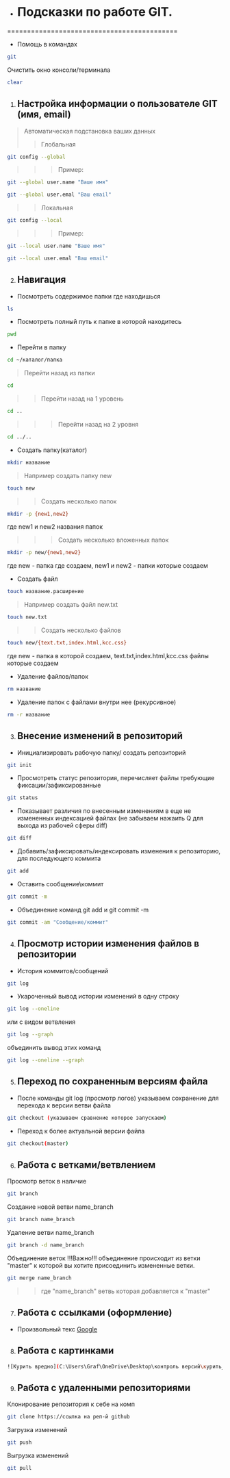 * # Подсказки по работе  GIT.
===========================================

* Помощь в командах

```sh
git
```

Очистить окно консоли/терминала
```sh
clear
```

1.  ## Настройка информации о пользователе GIT (имя, email)
> Автоматическая подстановка ваших данных
>> Глобальная
```sh
git config --global
```
>>> Пример:
```sh
git --global user.name "Ваше имя"
```
```sh
git --global user.emal "Ваш email"
```

>> Локальная
```sh
git config --local
```
>>> Пример:
```sh
git --local user.name "Ваше имя"
```
```sh
git --local user.emal "Ваш email"
```

2. ## Навигация

* Посмотреть содержимое папки где находишься
```sh
ls
```

* Посмотреть полный путь к папке в которой находитесь
 ```sh
 pwd
 ```

* Перейти в папку
```sh
cd ~/каталог/папка 
```
> Перейти назад из папки
```sh
cd
```
>> Перейти назад на 1 уровень
```sh
cd ..
```
>>> Перейти назад на 2 уровня
```sh
cd ../..
```

* Создать папку(каталог)
```sh
mkdir название
```
> Например создать папку new
```sh
touch new
```
>> Cоздать несколько папок
```sh
mkdir -p {new1,new2}
``` 
где new1 и new2 названия папок

>>> Создать несколько вложенных папок
```sh
mkdir -p new/{new1,new2}
```
где new - папка где создаем, new1 и new2 - папки которые создаем

* Создать файл
```sh
touch название.расширение
```
> Например создать файл new.txt
```sh
touch new.txt
```
>> Создать несколько файлов
```sh
touch new/{text.txt,index.html,kcc.css}
```
где new - папка в которой создаем, text.txt,index.html,kcc.css файлы которые создаем

* Удаление файлов/папок
```sh
rm название
```

* Удаление папок с файлами внутри нее (рекурсивное)
```sh
rm -r название
```

3. ## Внесение изменений в репозиторий

* Инициализировать рабочую папку/ создать репозиторий
```sh
git init
```

* Просмотреть статус репозитория, перечисляет файлы требующие фиксации/зафиксированные

```sh
git status
```

* Показывает различия по внесенным изменениям в еще не измененных индексацией файлах (не забываем нажаить Q для выхода из рабочей сферы diff)

```sh
git diff
```

* Добавить/зафиксировать/индексировать изменения к репозиторию, для последующего коммита
```sh
git add
```

* Оставить сообщение\коммит
```sh
git commit -m
```
* Объединение команд git add и git commit -m
```sh
git commit -am "Сообщение/коммит"
```

4. ## Просмотр истории изменения файлов в репозитории

* История коммитов/сообщений 
```sh
git log
```
* Укароченный вывод истории изменений в одну строку

```sh
git log --oneline
```
 
 или с видом ветвления
 ```sh
 git log --graph
 ```
 
 объединить вывод этих команд
 ```sh
 git log --oneline --graph
 ```

5. ## Переход по сохраненным версиям файла

* После команды git log (просмотр логов) указываем сохранение для перехода к версии ветви файла

```sh
git checkout (указываем сравнение которое запускаем)
```
* Переход к более актуальной версии файла

```sh
git checkout(master)
```

6. ## Работа с ветками/ветвлением

Просмотр веток в наличие

```sh
git branch
```
Cоздание новой ветви name_branch

```sh
git branch name_branch
```
Удаление ветви name_branch

```sh
git branch -d name_branch
```
Объединение веток !!!Важно!!! объединение происходит из ветки "master" к которой вы хотите присоединить измененные ветки.

```sh
git merge name_branch
```
>> где "name_branch" ветвь которая добавляется к "master"

7. ## Работа с ссылками (оформление)

* Произвольный текс [Google](http://google.com "всплывающая подсказка")

8. ## Работа с картинками

```sh
![Курить вредно](C:\Users\Graf\OneDrive\Desktop\контроль версий\курить_вредно.jpg)
```

9. ## Работа с удаленными репозиториями

Клонирование репозитория к себе на комп

```sh
git clone https://ссылка на реп-й github
```
Загрузка изменений

```sh
git push
```

Выгрузка изменений

```sh
git pull
```